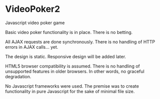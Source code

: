 VideoPoker2
===========

Javascript video poker game

Basic video poker functionality is in place. There is no betting.

All AJAX requests are done synchronously. There is no handling of HTTP errors in AJAX calls... yet.

The design is static. Responsive design will be added later.

HTML5 browser compatibility is assumed. There is no handling of unsupported features in older browsers. In other words, no graceful degradation.

No Javascript frameworks were used. The premise was to create functionality in pure Javascript for the sake of minimal file size.
